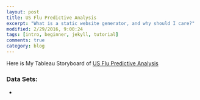 ```yaml
---
layout: post
title: US Flu Predictive Analysis
excerpt: "What is a static website generator, and why should I care?"
modified: 2/29/2016, 9:00:24
tags: [intro, beginner, jekyll, tutorial]
comments: true
category: blog
---
```

Here is My Tableau Storyboard of [US Flu Predictive Analysis](https://public.tableau.com/profile/morwarid.najafizada#!/vizhome/flue/Story)

### Data Sets:
-  
